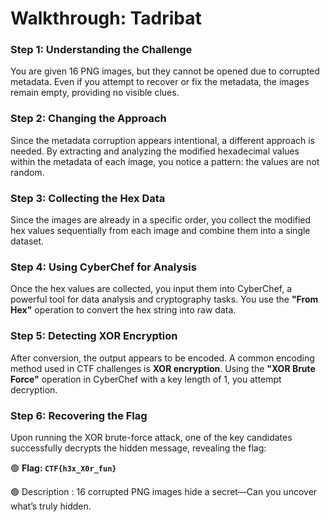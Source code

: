 # **Walkthrough: Tadribat**

### **Step 1: Understanding the Challenge**

You are given 16 PNG images, but they cannot be opened due to corrupted metadata. Even if you attempt to recover or fix the metadata, the images remain empty, providing no visible clues.

### **Step 2: Changing the Approach**

Since the metadata corruption appears intentional, a different approach is needed. By extracting and analyzing the modified hexadecimal values within the metadata of each image, you notice a pattern: the values are not random.

### **Step 3: Collecting the Hex Data**

Since the images are already in a specific order, you collect the modified hex values sequentially from each image and combine them into a single dataset.

### **Step 4: Using CyberChef for Analysis**

Once the hex values are collected, you input them into CyberChef, a powerful tool for data analysis and cryptography tasks. You use the **"From Hex"** operation to convert the hex string into raw data.

### **Step 5: Detecting XOR Encryption**

After conversion, the output appears to be encoded. A common encoding method used in CTF challenges is **XOR encryption**. Using the **"XOR Brute Force"** operation in CyberChef with a key length of 1, you attempt decryption.

### **Step 6: Recovering the Flag**

Upon running the XOR brute-force attack, one of the key candidates successfully decrypts the hidden message, revealing the flag:

🟢 **Flag: `CTF{h3x_X0r_fun}`**

🟢 Description : 16 corrupted PNG images hide a secret—Can you uncover what’s truly hidden.
